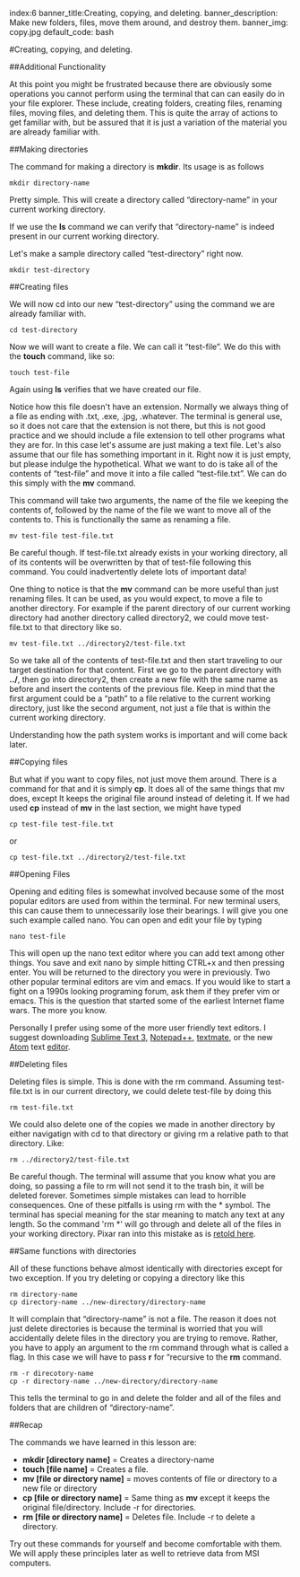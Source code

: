 index:6
banner_title:Creating, copying, and deleting.
banner_description: Make new folders, files, move them around, and destroy them.
banner_img: copy.jpg
default_code: bash

#Creating, copying, and deleting.


##Additional Functionality

At this point you might be frustrated because there are obviously some operations you cannot perform using the terminal that can can easily do in your file explorer. These include, creating folders, creating files, renaming files, moving files, and deleting them. This is quite the array of actions to get familiar with, but be assured that it is just a variation of the material you are already familiar with.


##Making directories

The command for making a directory is **mkdir**. Its usage is as follows

	mkdir directory-name

Pretty simple. This will create a directory called “directory-name” in your current working directory.

If we use the **ls** command we can verify that “directory-name” is indeed present in our current working directory.

Let's make a sample directory called “test-directory” right now.

	mkdir test-directory

##Creating files

We will now cd into our new “test-directory” using the command we are already familiar with.

	cd test-directory

Now we will want to create a file. We can call it “test-file”. We do this with the **touch** command, like so:

	touch test-file

Again using **ls** verifies that we have created our file.

Notice how this file doesn't have an extension. Normally we always thing of a file as ending with .txt, .exe, .jpg, .whatever. The terminal is general use, so it does not care that the extension is not there, but this is not good practice and we should include a file extension to tell other programs what they are for. In this case let's assume are just making a text file. Let's also assume that our file has something important in it. Right now it is just empty, but please indulge the hypothetical. What we want to do is take all of the contents of “test-file” and move it into a file called “test-file.txt”. We can do this simply with the **mv** command.

This command will take two arguments, the name of the file we keeping the contents of, followed by the name of the file we want to move all of the contents to. This is functionally the same as renaming a file.

	mv test-file test-file.txt

Be careful though. If test-file.txt already exists in your working directory, all of its contents will be overwritten by that of test-file following this command. You could inadvertently delete lots of important data!

One thing to notice is that the **mv** command can be more useful than just renaming files. It can be used, as you would expect, to move a file to another directory. For example if the parent directory of our current working directory had another directory called directory2, we could move test-file.txt to that directory like so.

	mv test-file.txt ../directory2/test-file.txt

So we take all of the contents of test-file.txt and then start traveling to our target destination for that content. First we go to the parent directory with **../**, then go into directory2, then create a new file with the same name as before and insert the contents of the previous file. Keep in mind that the first argument could be a “path” to a file relative to the current working directory, just like the second argument, not just a file that is within the current working directory.

Understanding how the path system works is important and will come back later. 

##Copying files

But what if you want to copy files, not just move them around. There is a command for that and it is simply **cp**. It does all of the same things that mv does, except It keeps the original file around instead of deleting it. If we had used **cp** instead of **mv** in the last section, we might have typed

	cp test-file test-file.txt

or

	cp test-file.txt ../directory2/test-file.txt

##Opening Files

Opening and editing files is somewhat involved because some of the most popular editors are used from within the terminal. For new terminal users, this can cause them to unnecessarily lose their bearings. I will give you one such example called nano. You can open and edit your file by typing

	nano test-file

This will open up the nano text editor where you can add text among other things. You save and exit nano by simple hitting CTRL+x and then pressing enter. You will be returned to the directory you were in previously. Two other popular terminal editors are vim and emacs. If you would like to start a fight on a 1990s looking programing forum, ask them if they prefer vim or emacs. This is the question that started some of the earliest Internet flame wars. The more you know.

Personally I prefer using some of the more user friendly text editors. I suggest downloading [Sublime Text 3](http://www.sublimetext.com/3), [Notepad++](https://notepad-plus-plus.org/), [textmate](https://macromates.com/), or the new [Atom](https://atom.io/) text [editor](https://youtu.be/Y7aEiVwBAdk). 

##Deleting files

Deleting files is simple. This is done with the rm command. Assuming test-file.txt is in our current directory, we could delete test-file by doing this

	rm test-file.txt

We could also delete one of the copies we made in another directory by either navigatign with cd to that directory or giving rm a relative path to that directory. Like:

	rm ../directory2/test-file.txt

Be careful though. The terminal will assume that you know what you are doing, so passing a file to rm will not send it to the trash bin, it will be deleted forever. Sometimes simple mistakes can lead to horrible consequences. One of these pitfalls is using rm with the \* symbol. The terminal has special meaning for the star meaning to match any text at any length. So the command 'rm \*' will go through and delete all of the files in your working directory. Pixar ran into this mistake as is [retold here](https://www.youtube.com/watch?v=8dhp_20j0Ys).

##Same functions with directories

All of these functions behave almost identically with directories except for two exception. If you try deleting or copying a directory like this

	rm directory-name
	cp directory-name ../new-directory/directory-name

It will complain that “directory-name” is not a file. The reason it does not just delete directories is because the terminal is worried that you will accidentally delete files in the directory you are trying to remove. Rather, you have to apply an argument to the rm command through what is called a flag. In this case we will have to pass **r** for “recursive to the **rm** command.

	rm -r direcotory-name
	cp -r directory-name ../new-directory/directory-name

This tells the terminal to go in and delete the folder and all of the files and folders that are children of “directory-name”.

##Recap

The commands we have learned in this lesson are:

- **mkdir [directory name]** = Creates a directory-name
- **touch [file name]** = Creates a file.
- **mv [file or directory name]** = moves contents of file or directory to a new file or directory
- **cp [file or directory name]** = Same thing as **mv** except it keeps the original file/directory. Include -r for directories.
- **rm [file or directory name]** = Deletes file. Include -r to delete a directory.

Try out these commands for yourself and become comfortable with them. We will apply these principles later as well to retrieve data from MSI computers.